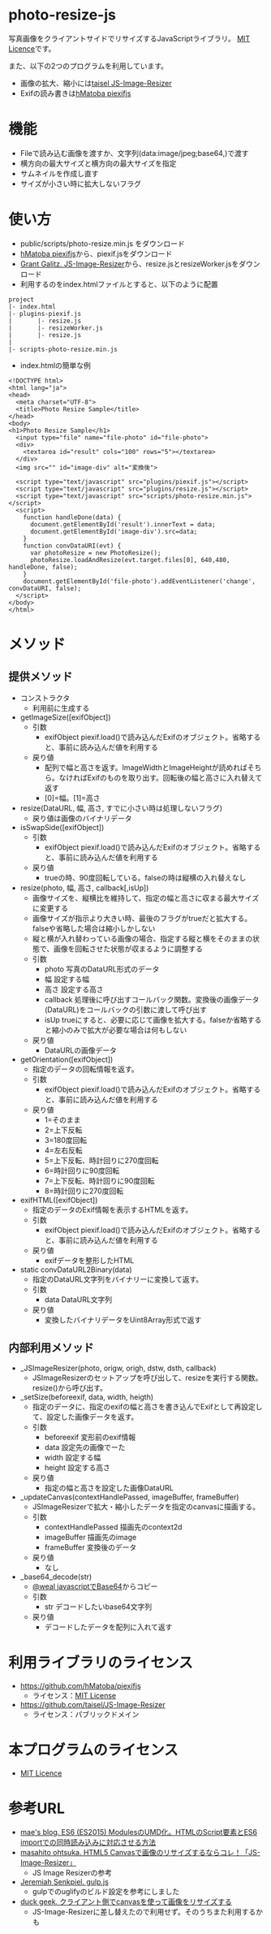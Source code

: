 # photo-resize-js
写真画像をクライアントサイドでリサイズするJavaScriptライブラリ。
[MIT Licence](https://github.com/am1tanaka/photo-resize-js/blob/master/LICENSE)です。

また、以下の2つのプログラムを利用しています。
- 画像の拡大、縮小には[taisel JS-Image-Resizer](https://github.com/taisel/JS-Image-Resizer)
- Exifの読み書きは[hMatoba piexifjs](https://github.com/hMatoba/piexifjs)

# 機能
- Fileで読み込む画像を渡すか、文字列(data:image/jpeg;base64,)で渡す
- 横方向の最大サイズと横方向の最大サイズを指定
- サムネイルを作成し直す
- サイズが小さい時に拡大しないフラグ

# 使い方
- public/scripts/photo-resize.min.js をダウンロード
- [hMatoba piexifjs](https://github.com/hMatoba/piexifjs)から、piexif.jsをダウンロード
- [Grant Galitz. JS-Image-Resizer](https://github.com/taisel/JS-Image-Resizer)から、resize.jsとresizeWorker.jsをダウンロード
- 利用するのをindex.htmlファイルとすると、以下のように配置
```
project
|- index.html
|- plugins-piexif.js
|       |- resize.js
|       |- resizeWorker.js
|       |- resize.js
|
|- scripts-photo-resize.min.js
```
- index.htmlの簡単な例
```
<!DOCTYPE html>
<html lang="ja">
<head>
  <meta charset="UTF-8">
  <title>Photo Resize Sample</title>
</head>
<body>
<h1>Photo Resize Sample</h1>
  <input type="file" name="file-photo" id="file-photo">
  <div>
    <textarea id="result" cols="100" rows="5"></textarea>
  </div>
  <img src="" id="image-div" alt="変換後">
  
  <script type="text/javascript" src="plugins/piexif.js"></script>
  <script type="text/javascript" src="plugins/resize.js"></script>
  <script type="text/javascript" src="scripts/photo-resize.min.js"></script>
  <script>
    function handleDone(data) {
      document.getElementById('result').innerText = data;
      document.getElementById('image-div').src=data;
    }
    function convDataURI(evt) {
      var photoResize = new PhotoResize();
      photoResize.loadAndResize(evt.target.files[0], 640,480, handleDone, false);
    }
    document.getElementById('file-photo').addEventListener('change', convDataURI, false);
  </script>
</body>
</html>
```


# メソッド
## 提供メソッド
- コンストラクタ
  - 利用前に生成する
- getImageSize([exifObject])
  - 引数
    - exifObject piexif.load()で読み込んだExifのオブジェクト。省略すると、事前に読み込んだ値を利用する
  - 戻り値
    - 配列で幅と高さを返す。ImageWidthとImageHeightが読めればそちら。なければExifのものを取り出す。回転後の幅と高さに入れ替えて返す
    - [0]=幅。[1]=高さ
- resize(DataURL, 幅, 高さ, すでに小さい時は処理しないフラグ)
  - 戻り値は画像のバイナリデータ
- isSwapSide([exifObject])
  - 引数
    - exifObject piexif.load()で読み込んだExifのオブジェクト。省略すると、事前に読み込んだ値を利用する
  - 戻り値
    - trueの時、90度回転している。falseの時は縦横の入れ替えなし
- resize(photo, 幅, 高さ, callback[,isUp])
  - 画像サイズを、縦横比を維持して、指定の幅と高さに収まる最大サイズに変更する
  - 画像サイズが指示より大きい時、最後のフラグがtrueだと拡大する。falseや省略した場合は縮小しかしない
  - 縦と横が入れ替わっている画像の場合、指定する縦と横をそのままの状態で、画像を回転させた状態が収まるように調整する
  - 引数
    - photo 写真のDataURL形式のデータ
    - 幅 設定する幅
    - 高さ 設定する高さ
    - callback 処理後に呼び出すコールバック関数。変換後の画像データ(DataURL)をコールバックの引数に渡して呼び出す
    - isUp trueにすると、必要に応じて画像を拡大する。falseか省略すると縮小のみで拡大が必要な場合は何もしない
  - 戻り値
    - DataURLの画像データ
- getOrientation([exifObject])
  - 指定のデータの回転情報を返す。
  - 引数
    - exifObject piexif.load()で読み込んだExifのオブジェクト。省略すると、事前に読み込んだ値を利用する
  - 戻り値
    - 1=そのまま
    - 2=上下反転
    - 3=180度回転
    - 4=左右反転
    - 5=上下反転、時計回りに270度回転
    - 6=時計回りに90度回転
    - 7=上下反転、時計回りに90度回転
    - 8=時計回りに270度回転
- exifHTML([exifObject])
  - 指定のデータのExif情報を表示するHTMLを返す。
  - 引数
    - exifObject piexif.load()で読み込んだExifのオブジェクト。省略すると、事前に読み込んだ値を利用する
  - 戻り値
    - exifデータを整形したHTML
- static convDataURL2Binary(data)
  - 指定のDataURL文字列をバイナリーに変換して返す。
  - 引数
    - data DataURL文字列
  - 戻り値
    - 変換したバイナリデータをUint8Array形式で返す

  
## 内部利用メソッド
- _JSImageResizer(photo, origw, origh, dstw, dsth, callback)
  - JSImageResizerのセットアップを呼び出して、resizeを実行する関数。resize()から呼び出す。
- _setSize(beforeexif, data, width, heigth)
  - 指定のデータに、指定のexifの幅と高さを書き込んでExifとして再設定して、設定した画像データを返す。
  - 引数
    - beforeexif 変形前のexif情報
    - data 設定先の画像でーた
    - width 設定する幅
    - height 設定する高さ
  - 戻り値
    - 指定の幅と高さを設定した画像DataURL
- _updateCanvas(contextHandlePassed, imageBuffer, frameBuffer)
  - JSImageResizerで拡大・縮小したデータを指定のcanvasに描画する。
  - 引数
    - contextHandlePassed 描画先のcontext2d
    - imageBuffer 描画先のimage
    - frameBuffer 変換後のデータ
  - 戻り値
    - なし
- _base64_decode(str)
  - [@weal javascriptでBase64](http://qiita.com/weal/items/1a2af81138cd8f49937d)からコピー
  - 引数
    - str デコードしたいbase64文字列
  - 戻り値
    - デコードしたデータを配列に入れて返す

# 利用ライブラリのライセンス
- https://github.com/hMatoba/piexifjs
  - ライセンス：[MIT License](https://github.com/hMatoba/piexifjs/blob/master/LICENSE.txt)
- https://github.com/taisel/JS-Image-Resizer
  - ライセンス：パブリックドメイン


# 本プログラムのライセンス
- [MIT Licence](https://github.com/am1tanaka/photo-resize-js/blob/master/LICENSE)


# 参考URL
- [mae's blog. ES6 (ES2015) ModulesのUMD化。HTMLのScript要素とES6 importでの同時読み込みに対応させる方法](http://mae.chab.in/archives/2849)
- [masahito ohtsuka. HTML5 Canvasで画像のリサイズするならコレ！「JS-Image-Resizer」](http://kinsentansa.blogspot.jp/2013/07/html5-canvasjs-image-resizer.html)
  - JS Image Resizerの参考
- [Jeremiah Senkpiel. gulp.js](https://gist.github.com/Fishrock123/8ea81dad3197c2f84366)
  - gulpでのuglifyのビルド設定を参考にしました
- [duck geek. クライアント側でcanvasを使って画像をリサイズする](http://qiita.com/geek_duck/items/2db28daa9e27df9b861d)
  - JS-Image-Resizerに差し替えたので利用せず。そのうちまた利用するかも
